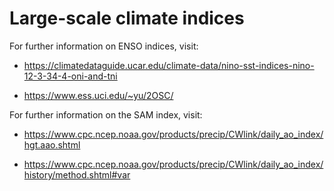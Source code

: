 # Large-scale climate indices

For further information on ENSO indices, visit:

* https://climatedataguide.ucar.edu/climate-data/nino-sst-indices-nino-12-3-34-4-oni-and-tni

* https://www.ess.uci.edu/~yu/2OSC/

For further information on the SAM index, visit:

* https://www.cpc.ncep.noaa.gov/products/precip/CWlink/daily_ao_index/hgt.aao.shtml

* https://www.cpc.ncep.noaa.gov/products/precip/CWlink/daily_ao_index/history/method.shtml#var
